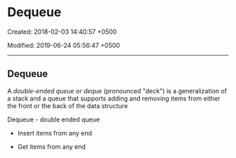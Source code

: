 # Dequeue

Created: 2018-02-03 14:40:57 +0500

Modified: 2019-06-24 05:56:47 +0500

---

## Dequeue

A *double-ended queue* or *deque* (pronounced "deck") is a generalization of a stack and a queue that supports adding and removing items from either the front or the back of the data structure

Dequeue - double ended queue

- Insert items from any end

- Get items from any end
